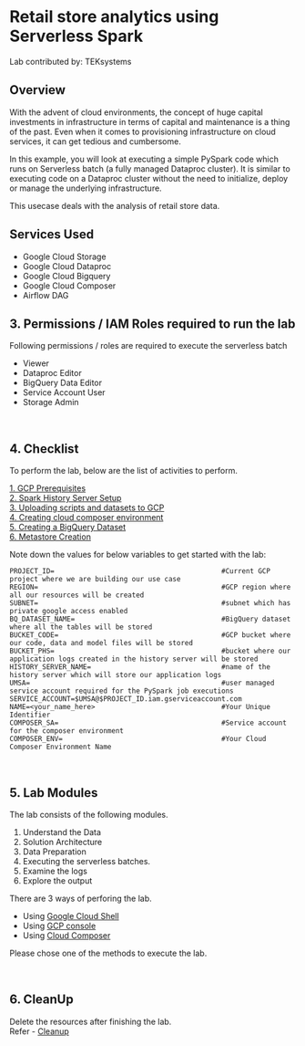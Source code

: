 # Retail store analytics using Serverless Spark
Lab contributed by: TEKsystems

## Overview

With the advent of cloud environments, the concept of huge capital investments in infrastructure in terms of capital and maintenance is a thing of the past. Even when it comes to provisioning infrastructure on cloud services, it can get tedious and cumbersome.

In this example, you will look at executing a simple PySpark code which runs on Serverless batch (a fully managed Dataproc cluster). It is similar to executing code on a Dataproc cluster without the need to initialize, deploy or manage the underlying infrastructure.

This usecase deals with the analysis of retail store data.


## Services Used
* Google Cloud Storage
* Google Cloud Dataproc
* Google Cloud Bigquery
* Google Cloud Composer
* Airflow DAG


## 3. Permissions / IAM Roles required to run the lab

Following permissions / roles are required to execute the serverless batch

- Viewer
- Dataproc Editor
- BigQuery Data Editor
- Service Account User
- Storage Admin

<br>

## 4. Checklist

To perform the lab, below are the list of activities to perform. <br>

[1. GCP Prerequisites](instructions/01-gcp-prerequisites.md)<br>
[2. Spark History Server Setup](instructions/02-persistent-history-server.md)<br>
[3. Uploading scripts and datasets to GCP](instructions/03-files-upload.md)<br>
[4. Creating cloud composer environment](instructions/04-composer.md)<br>
[5. Creating a BigQuery Dataset](instructions/05-bigquery-dataset.md)<br>
[6. Metastore Creation](instructions/06-metastore-creation.md)<br>

Note down the values for below variables to get started with the lab:

```
PROJECT_ID=                                         #Current GCP project where we are building our use case
REGION=                                             #GCP region where all our resources will be created
SUBNET=                                             #subnet which has private google access enabled
BQ_DATASET_NAME=                                    #BigQuery dataset where all the tables will be stored
BUCKET_CODE=                                        #GCP bucket where our code, data and model files will be stored
BUCKET_PHS=                                         #bucket where our application logs created in the history server will be stored
HISTORY_SERVER_NAME=                                #name of the history server which will store our application logs
UMSA=                                               #user managed service account required for the PySpark job executions
SERVICE_ACCOUNT=$UMSA@$PROJECT_ID.iam.gserviceaccount.com
NAME=<your_name_here>                               #Your Unique Identifier
COMPOSER_SA=                                        #Service account for the composer environment
COMPOSER_ENV=                                       #Your Cloud Composer Environment Name
```
<br>

## 5. Lab Modules

The lab consists of the following modules.

1. Understand the Data
2. Solution Architecture
3. Data Preparation
4. Executing the serverless batches. 
5. Examine the logs
6. Explore the output

There are 3 ways of perforing the lab.
- Using [Google Cloud Shell](instructions/07a-retail-store-analytics-gcloud-execution.md)
- Using [GCP console](instructions/07b-retail-store-analytics-console-execution.md )
- Using [Cloud Composer](instructions/07c-retail-store-analytics-airflow-execution.md )

Please chose one of the methods to execute the lab. 

<br>


## 6. CleanUp

Delete the resources after finishing the lab. <br>
Refer - [Cleanup](instructions/08-cleanup.md )

<br>


